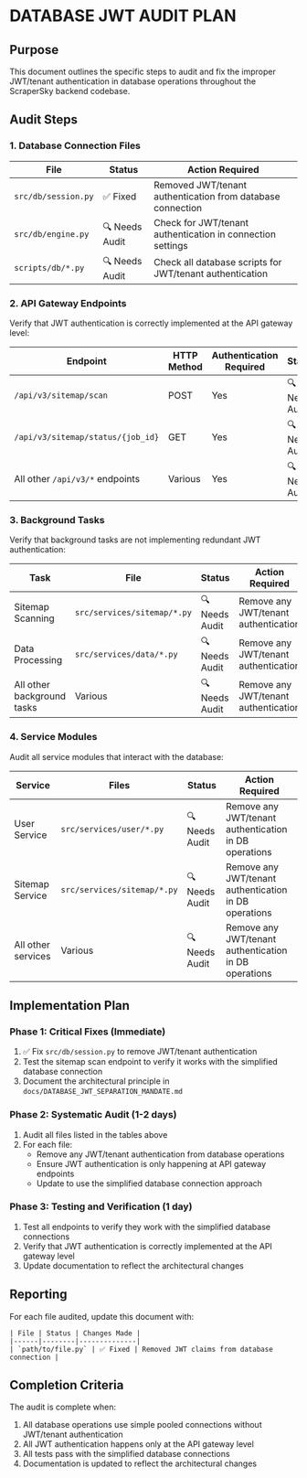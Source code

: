 # DATABASE JWT AUDIT PLAN

## Purpose

This document outlines the specific steps to audit and fix the improper JWT/tenant authentication in database operations throughout the ScraperSky backend codebase.

## Audit Steps

### 1. Database Connection Files

| File | Status | Action Required |
|------|--------|----------------|
| `src/db/session.py` | ✅ Fixed | Removed JWT/tenant authentication from database connection |
| `src/db/engine.py` | 🔍 Needs Audit | Check for JWT/tenant authentication in connection settings |
| `scripts/db/*.py` | 🔍 Needs Audit | Check all database scripts for JWT/tenant authentication |

### 2. API Gateway Endpoints

Verify that JWT authentication is correctly implemented at the API gateway level:

| Endpoint | HTTP Method | Authentication Required | Status |
|----------|-------------|-------------------------|--------|
| `/api/v3/sitemap/scan` | POST | Yes | 🔍 Needs Audit |
| `/api/v3/sitemap/status/{job_id}` | GET | Yes | 🔍 Needs Audit |
| All other `/api/v3/*` endpoints | Various | Yes | 🔍 Needs Audit |

### 3. Background Tasks

Verify that background tasks are not implementing redundant JWT authentication:

| Task | File | Status | Action Required |
|------|------|--------|----------------|
| Sitemap Scanning | `src/services/sitemap/*.py` | 🔍 Needs Audit | Remove any JWT/tenant authentication |
| Data Processing | `src/services/data/*.py` | 🔍 Needs Audit | Remove any JWT/tenant authentication |
| All other background tasks | Various | 🔍 Needs Audit | Remove any JWT/tenant authentication |

### 4. Service Modules

Audit all service modules that interact with the database:

| Service | Files | Status | Action Required |
|---------|-------|--------|----------------|
| User Service | `src/services/user/*.py` | 🔍 Needs Audit | Remove any JWT/tenant authentication in DB operations |
| Sitemap Service | `src/services/sitemap/*.py` | 🔍 Needs Audit | Remove any JWT/tenant authentication in DB operations |
| All other services | Various | 🔍 Needs Audit | Remove any JWT/tenant authentication in DB operations |

## Implementation Plan

### Phase 1: Critical Fixes (Immediate)

1. ✅ Fix `src/db/session.py` to remove JWT/tenant authentication
2. Test the sitemap scan endpoint to verify it works with the simplified database connection
3. Document the architectural principle in `docs/DATABASE_JWT_SEPARATION_MANDATE.md`

### Phase 2: Systematic Audit (1-2 days)

1. Audit all files listed in the tables above
2. For each file:
   - Remove any JWT/tenant authentication from database operations
   - Ensure JWT authentication is only happening at API gateway endpoints
   - Update to use the simplified database connection approach

### Phase 3: Testing and Verification (1 day)

1. Test all endpoints to verify they work with the simplified database connections
2. Verify that JWT authentication is correctly implemented at the API gateway level
3. Update documentation to reflect the architectural changes

## Reporting

For each file audited, update this document with:

```
| File | Status | Changes Made |
|------|--------|--------------|
| `path/to/file.py` | ✅ Fixed | Removed JWT claims from database connection |
```

## Completion Criteria

The audit is complete when:

1. All database operations use simple pooled connections without JWT/tenant authentication
2. All JWT authentication happens only at the API gateway level
3. All tests pass with the simplified database connections
4. Documentation is updated to reflect the architectural changes